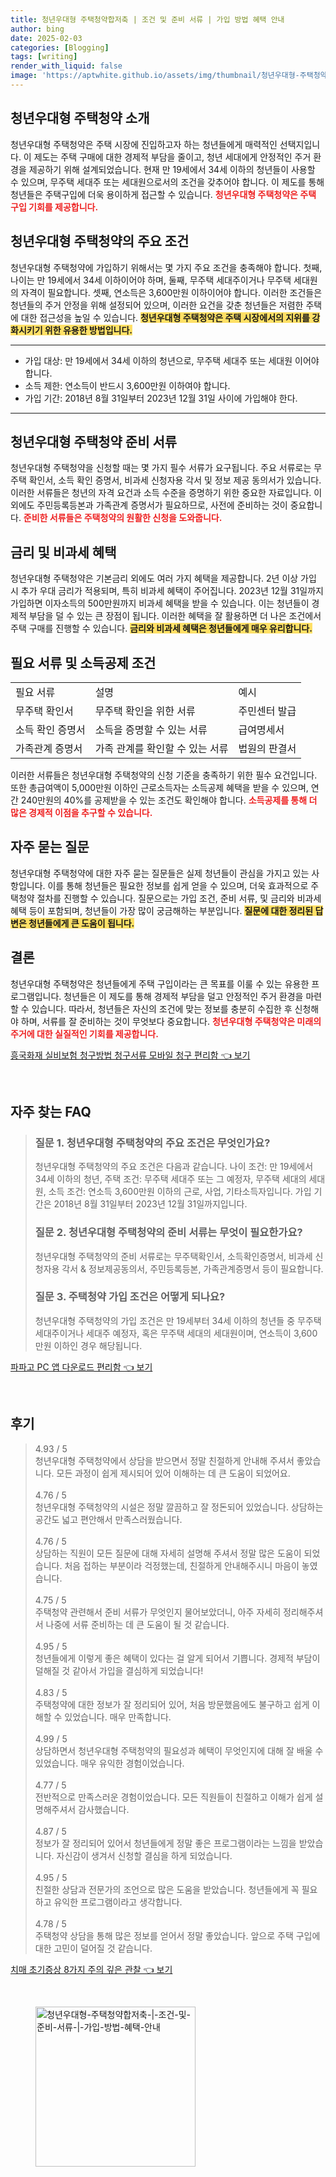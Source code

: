 ```yaml
---
title: 청년우대형 주택청약합저축 | 조건 및 준비 서류 | 가입 방법 혜택 안내
author: bing
date: 2025-02-03
categories: [Blogging]
tags: [writing]
render_with_liquid: false
image: 'https://aptwhite.github.io/assets/img/thumbnail/청년우대형-주택청약합저축-|-조건-및-준비-서류-|-가입-방법-혜택-안내.webp'
---
```



<h2 id='청년우대형주택청약소개'>청년우대형 주택청약 소개</h2>

<p>청년우대형 주택청약은 주택 시장에 진입하고자 하는 청년들에게 매력적인 선택지입니다. 이 제도는 주택 구매에 대한 경제적 부담을 줄이고, 청년 세대에게 안정적인 주거 환경을 제공하기 위해 설계되었습니다. 현재 만 19세에서 34세 이하의 청년들이 사용할 수 있으며, 무주택 세대주 또는 세대원으로서의 조건을 갖추어야 합니다. 이 제도를 통해 청년들은 주택구입에 더욱 용이하게 접근할 수 있습니다. <b><span style="color: #ee2323;">청년우대형 주택청약은 주택 구입 기회를 제공합니다.</span></b></p>

<h2 id='청년우대형주택청약조건'>청년우대형 주택청약의 주요 조건</h2>

<p>청년우대형 주택청약에 가입하기 위해서는 몇 가지 주요 조건을 충족해야 합니다. 첫째, 나이는 만 19세에서 34세 이하이어야 하며, 둘째, 무주택 세대주이거나 무주택 세대원의 자격이 필요합니다. 셋째, 연소득은 3,600만원 이하이어야 합니다. 이러한 조건들은 청년들의 주거 안정을 위해 설정되어 있으며, 이러한 요건을 갖춘 청년들은 저렴한 주택에 대한 접근성을 높일 수 있습니다. <b><span style="background-color: #ffe066;">청년우대형 주택청약은 주택 시장에서의 지위를 강화시키기 위한 유용한 방법입니다.</span></b></p>

<hr />

<ul>
    <li>가입 대상: 만 19세에서 34세 이하의 청년으로, 무주택 세대주 또는 세대원 이어야 합니다.</li>
    <li>소득 제한: 연소득이 반드시 3,600만원 이하여야 합니다.</li>
    <li>가입 기간: 2018년 8월 31일부터 2023년 12월 31일 사이에 가입해야 한다.</li>
</ul>

<hr />

<h2 id='청년우대형주택청약서류'>청년우대형 주택청약 준비 서류</h2>

<p>청년우대형 주택청약을 신청할 때는 몇 가지 필수 서류가 요구됩니다. 주요 서류로는 무주택 확인서, 소득 확인 증명서, 비과세 신청자용 각서 및 정보 제공 동의서가 있습니다. 이러한 서류들은 청년의 자격 요건과 소득 수준을 증명하기 위한 중요한 자료입니다. 이외에도 주민등록등본과 가족관계 증명서가 필요하므로, 사전에 준비하는 것이 중요합니다. <b><span style="color: #ee2323;">준비한 서류들은 주택청약의 원활한 신청을 도와줍니다.</span></b></p>

<h2 id='금리및비과세혜택'>금리 및 비과세 혜택</h2>

<p>청년우대형 주택청약은 기본금리 외에도 여러 가지 혜택을 제공합니다. 2년 이상 가입 시 추가 우대 금리가 적용되며, 특히 비과세 혜택이 주어집니다. 2023년 12월 31일까지 가입하면 이자소득의 500만원까지 비과세 혜택을 받을 수 있습니다. 이는 청년들이 경제적 부담을 덜 수 있는 큰 장점이 됩니다. 이러한 혜택을 잘 활용하면 더 나은 조건에서 주택 구매를 진행할 수 있습니다. <b><span style="background-color: #ffe066;">금리와 비과세 혜택은 청년들에게 매우 유리합니다.</span></b></p>

<h2 id='소득공제조건'>필요 서류 및 소득공제 조건</h2>

<table>
    <tr>
        <td>필요 서류</td>
        <td>설명</td>
        <td>예시</td>
    </tr>
    <tr>
        <td>무주택 확인서</td>
        <td>무주택 확인을 위한 서류</td>
        <td>주민센터 발급</td>
    </tr>
    <tr>
        <td>소득 확인 증명서</td>
        <td>소득을 증명할 수 있는 서류</td>
        <td>급여명세서</td>
    </tr>
    <tr>
        <td>가족관계 증명서</td>
        <td>가족 관계를 확인할 수 있는 서류</td>
        <td>법원의 판결서</td>
    </tr>
</table>

<p>이러한 서류들은 청년우대형 주택청약의 신청 기준을 충족하기 위한 필수 요건입니다. 또한 총급여액이 5,000만원 이하인 근로소득자는 소득공제 혜택을 받을 수 있으며, 연간 240만원의 40%를 공제받을 수 있는 조건도 확인해야 합니다. <b><span style="color: #ee2323;">소득공제를 통해 더 많은 경제적 이점을 추구할 수 있습니다.</span></b></p>

<h2 id='자주묻는질문'>자주 묻는 질문</h2>

<p>청년우대형 주택청약에 대한 자주 묻는 질문들은 실제 청년들이 관심을 가지고 있는 사항입니다. 이를 통해 청년들은 필요한 정보를 쉽게 얻을 수 있으며, 더욱 효과적으로 주택청약 절차를 진행할 수 있습니다. 질문으로는 가입 조건, 준비 서류, 및 금리와 비과세 혜택 등이 포함되며, 청년들이 가장 많이 궁금해하는 부분입니다. <b><span style="background-color: #ffe066;">질문에 대한 정리된 답변은 청년들에게 큰 도움이 됩니다.</span></b></p>

<h2 id='결론'>결론</h2>

<p>청년우대형 주택청약은 청년들에게 주택 구입이라는 큰 목표를 이룰 수 있는 유용한 프로그램입니다. 청년들은 이 제도를 통해 경제적 부담을 덜고 안정적인 주거 환경을 마련할 수 있습니다. 따라서, 청년들은 자신의 조건에 맞는 정보를 충분히 수집한 후 신청해야 하며, 서류를 잘 준비하는 것이 무엇보다 중요합니다. <b><span style="color: #ee2323;">청년우대형 주택청약은 미래의 주거에 대한 실질적인 기회를 제공합니다.</span></b></p>


<p><a class="click-button" title="흥국화재 실비보험 청구방법 청구서류 모바일 청구 편리함" href="https://aptwhite.github.io/posts/%ED%9D%A5%EA%B5%AD%ED%99%94%EC%9E%AC-%EC%8B%A4%EB%B9%84%EB%B3%B4%ED%97%98-%EC%B2%AD%EA%B5%AC%EB%B0%A9%EB%B2%95-%EC%B2%AD%EA%B5%AC%EC%84%9C%EB%A5%98-%EB%AA%A8%EB%B0%94%EC%9D%BC-%EC%B2%AD%EA%B5%AC-%ED%8E%B8%EB%A6%AC%ED%95%A8/" rel="dofollow">흥국화재 실비보험 청구방법 청구서류 모바일 청구 편리함 👈 보기</a></p><br>
<h2 id='자주_찾는_FAQ'>자주 찾는 FAQ</h2>
<div itemscope="" itemtype="https://schema.org/FAQPage"> 
<blockquote> 
<div itemscope="" itemprop="mainEntity" itemtype="https://schema.org/Question"> 
<h3 itemprop="name">질문 1. 청년우대형 주택청약의 주요 조건은 무엇인가요?</h3> 
<div itemscope="" itemprop="acceptedAnswer" itemtype="https://schema.org/Answer"> 
<span itemprop="text"> 
<p>청년우대형 주택청약의 주요 조건은 다음과 같습니다. 나이 조건: 만 19세에서 34세 이하의 청년, 주택 조건: 무주택 세대주 또는 그 예정자, 무주택 세대의 세대원, 소득 조건: 연소득 3,600만원 이하의 근로, 사업, 기타소득자입니다. 가입 기간은 2018년 8월 31일부터 2023년 12월 31일까지입니다.</p> 
</span> 
</div> 
</div> 

<div itemscope="" itemprop="mainEntity" itemtype="https://schema.org/Question"> 
<h3 itemprop="name">질문 2. 청년우대형 주택청약의 준비 서류는 무엇이 필요한가요?</h3> 
<div itemscope="" itemprop="acceptedAnswer" itemtype="https://schema.org/Answer"> 
<span itemprop="text"> 
<p>청년우대형 주택청약의 준비 서류로는 무주택확인서, 소득확인증명서, 비과세 신청자용 각서 & 정보제공동의서, 주민등록등본, 가족관계증명서 등이 필요합니다.</p> 
</span> 
</div> 
</div> 

<div itemscope="" itemprop="mainEntity" itemtype="https://schema.org/Question"> 
<h3 itemprop="name">질문 3. 주택청약 가입 조건은 어떻게 되나요?</h3> 
<div itemscope="" itemprop="acceptedAnswer" itemtype="https://schema.org/Answer"> 
<span itemprop="text"> 
<p>청년우대형 주택청약의 가입 조건은 만 19세부터 34세 이하의 청년들 중 무주택 세대주이거나 세대주 예정자, 혹은 무주택 세대의 세대원이며, 연소득이 3,600만원 이하인 경우 해당됩니다.</p> 
</span> 
</div> 
</div> 

</blockquote> 
</div>
<p><a class="click-button" title="파파고 PC 앱 다운로드 편리함" href="https://aptwhite.github.io/posts/%ED%8C%8C%ED%8C%8C%EA%B3%A0-PC-%EC%95%B1-%EB%8B%A4%EC%9A%B4%EB%A1%9C%EB%93%9C-%ED%8E%B8%EB%A6%AC%ED%95%A8/" rel="dofollow">파파고 PC 앱 다운로드 편리함 👈 보기</a></p><br>
<h2 id='후기'>후기</h2>
<div itemscope itemtype="https://schema.org/Product">
  <blockquote>
  <div itemprop="review" itemscope itemtype="https://schema.org/Review">
      <div itemprop="reviewRating" itemscope itemtype="https://schema.org/Rating"> <span itemprop="ratingValue">4.93</span> / <span itemprop="bestRating">5</span> </div>
      <span itemprop="reviewBody">청년우대형 주택청약에서 상담을 받으면서 정말 친절하게 안내해 주셔서 좋았습니다. 모든 과정이 쉽게 제시되어 있어 이해하는 데 큰 도움이 되었어요.</span>
  </div>
  <br>
  <div itemprop="review" itemscope itemtype="https://schema.org/Review">
      <div itemprop="reviewRating" itemscope itemtype="https://schema.org/Rating"> <span itemprop="ratingValue">4.76</span> / <span itemprop="bestRating">5</span> </div>
      <span itemprop="reviewBody">청년우대형 주택청약의 시설은 정말 깔끔하고 잘 정돈되어 있었습니다. 상담하는 공간도 넓고 편안해서 만족스러웠습니다.</span>
  </div>
  <br>
  <div itemprop="review" itemscope itemtype="https://schema.org/Review">
      <div itemprop="reviewRating" itemscope itemtype="https://schema.org/Rating"> <span itemprop="ratingValue">4.76</span> / <span itemprop="bestRating">5</span> </div>
      <span itemprop="reviewBody">상담하는 직원이 모든 질문에 대해 자세히 설명해 주셔서 정말 많은 도움이 되었습니다. 처음 접하는 부분이라 걱정했는데, 친절하게 안내해주시니 마음이 놓였습니다.</span>
  </div>
  <br>
  <div itemprop="review" itemscope itemtype="https://schema.org/Review">
      <div itemprop="reviewRating" itemscope itemtype="https://schema.org/Rating"> <span itemprop="ratingValue">4.75</span> / <span itemprop="bestRating">5</span> </div>
      <span itemprop="reviewBody">주택청약 관련해서 준비 서류가 무엇인지 물어보았더니, 아주 자세히 정리해주셔서 나중에 서류 준비하는 데 큰 도움이 될 것 같습니다.</span>
  </div>
  <br>
  <div itemprop="review" itemscope itemtype="https://schema.org/Review">
      <div itemprop="reviewRating" itemscope itemtype="https://schema.org/Rating"> <span itemprop="ratingValue">4.95</span> / <span itemprop="bestRating">5</span> </div>
      <span itemprop="reviewBody">청년들에게 이렇게 좋은 혜택이 있다는 걸 알게 되어서 기쁩니다. 경제적 부담이 덜해질 것 같아서 가입을 결심하게 되었습니다!</span>
  </div>
  <br>
  <div itemprop="review" itemscope itemtype="https://schema.org/Review">
      <div itemprop="reviewRating" itemscope itemtype="https://schema.org/Rating"> <span itemprop="ratingValue">4.83</span> / <span itemprop="bestRating">5</span> </div>
      <span itemprop="reviewBody">주택청약에 대한 정보가 잘 정리되어 있어, 처음 방문했음에도 불구하고 쉽게 이해할 수 있었습니다. 매우 만족합니다.</span>
  </div>
  <br>
  <div itemprop="review" itemscope itemtype="https://schema.org/Review">
      <div itemprop="reviewRating" itemscope itemtype="https://schema.org/Rating"> <span itemprop="ratingValue">4.99</span> / <span itemprop="bestRating">5</span> </div>
      <span itemprop="reviewBody">상담하면서 청년우대형 주택청약의 필요성과 혜택이 무엇인지에 대해 잘 배울 수 있었습니다. 매우 유익한 경험이었습니다.</span>
  </div>
  <br>
  <div itemprop="review" itemscope itemtype="https://schema.org/Review">
      <div itemprop="reviewRating" itemscope itemtype="https://schema.org/Rating"> <span itemprop="ratingValue">4.77</span> / <span itemprop="bestRating">5</span> </div>
      <span itemprop="reviewBody">전반적으로 만족스러운 경험이었습니다. 모든 직원들이 친절하고 이해가 쉽게 설명해주셔서 감사했습니다.</span>
  </div>
  <br>
  <div itemprop="review" itemscope itemtype="https://schema.org/Review">
      <div itemprop="reviewRating" itemscope itemtype="https://schema.org/Rating"> <span itemprop="ratingValue">4.87</span> / <span itemprop="bestRating">5</span> </div>
      <span itemprop="reviewBody">정보가 잘 정리되어 있어서 청년들에게 정말 좋은 프로그램이라는 느낌을 받았습니다. 자신감이 생겨서 신청할 결심을 하게 되었습니다.</span>
  </div>
  <br>
  <div itemprop="review" itemscope itemtype="https://schema.org/Review">
      <div itemprop="reviewRating" itemscope itemtype="https://schema.org/Rating"> <span itemprop="ratingValue">4.95</span> / <span itemprop="bestRating">5</span> </div>
      <span itemprop="reviewBody">친절한 상담과 전문가의 조언으로 많은 도움을 받았습니다. 청년들에게 꼭 필요하고 유익한 프로그램이라고 생각합니다.</span>
  </div>
  <br>
  <div itemprop="review" itemscope itemtype="https://schema.org/Review">
      <div itemprop="reviewRating" itemscope itemtype="https://schema.org/Rating"> <span itemprop="ratingValue">4.78</span> / <span itemprop="bestRating">5</span> </div>
      <span itemprop="reviewBody">주택청약 상담을 통해 많은 정보를 얻어서 정말 좋았습니다. 앞으로 주택 구입에 대한 고민이 덜어질 것 같습니다.</span>
  </div>
  </blockquote>
</div>
<p><a class="click-button" title="치매 초기증상 8가지 주의 깊은 관찰" href="https://aptwhite.github.io/posts/%EC%B9%98%EB%A7%A4-%EC%B4%88%EA%B8%B0%EC%A6%9D%EC%83%81-8%EA%B0%80%EC%A7%80-%EC%A3%BC%EC%9D%98-%EA%B9%8A%EC%9D%80-%EA%B4%80%EC%B0%B0/" rel="dofollow">치매 초기증상 8가지 주의 깊은 관찰 👈 보기</a></p><br>
<figure class="image"><img src="https://aptwhite.github.io/assets/img/thumbnail/청년우대형-주택청약합저축-|-조건-및-준비-서류-|-가입-방법-혜택-안내.webp" alt="청년우대형-주택청약합저축-|-조건-및-준비-서류-|-가입-방법-혜택-안내" width="256" height="256"></figure>